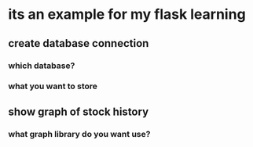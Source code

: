 # its an example for my flask learning
## create database connection
### which database?
### what you want to store
## show graph of stock history
### what graph library do you want use?
